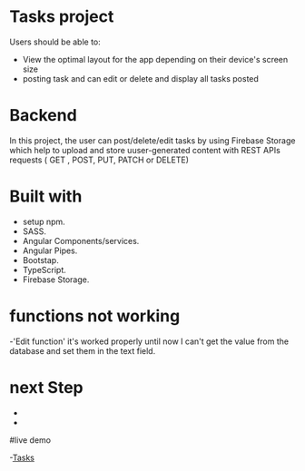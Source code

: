 # Tasks project 

Users should be able to:

- View the optimal layout for the app depending on their device's screen size
- posting task and can edit or delete and display all tasks posted 

# Backend 
In this project, the user can post/delete/edit tasks by using Firebase Storage which help to upload and store uuser-generated content with REST APIs requests ( GET , POST, PUT, PATCH or DELETE) 

# Built with 
- setup npm. 
- SASS.
- Angular Components/services.
- Angular Pipes. 
- Bootstap.
- TypeScript.
- Firebase Storage.

# functions not working 
-'Edit function' it's worked properly until now I can't get the value from the database and set them in the text field.

# next Step 
-
-

#live demo

-[Tasks](https://zainabadel501.github.io/tasks/)










 
